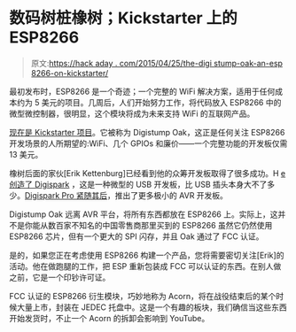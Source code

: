 # 数码树桩橡树；Kickstarter 上的 ESP8266

> 原文:[https://hack aday . com/2015/04/25/the-digi stump-oak-an-esp 8266-on-kickstarter/](https://hackaday.com/2015/04/25/the-digistump-oak-an-esp8266-on-kickstarter/)

最初发布时，ESP8266 是一个奇迹；一个完整的 WiFi 解决方案，适用于任何成本约为 5 美元的项目。几周后，人们开始努力工作，将代码放入 ESP8266 中的微型微控制器，很明显，这个模块将成为未来支持 WiFi 的互联网产品。

[现在是 Kickstarter 项目](https://www.kickstarter.com/projects/digistump/oak-by-digistump-wi-fi-for-all-things-arduino-comp)。它被称为 Digistump Oak，这正是任何关注 ESP8266 开发场景的人所期望的:WiFi、几个 GPIOs 和廉价——一个完整功能的开发板仅需 13 美元。

橡树后面的家伙[Erik Kettenburg]已经看到他的众筹开发板取得了很多成功。H [e 创造了 Digispark](https://www.kickstarter.com/projects/digistump/digispark-the-tiny-arduino-enabled-usb-dev-board/description) ，这是一种微型的 USB 开发板，比 USB 插头本身大不了多少。[Digispark Pro 紧随其后](https://www.kickstarter.com/projects/digistump/digispark-the-tiny-arduino-enabled-usb-dev-board/description)，推出了更多极小的 AVR 开发板。

Digistump Oak 远离 AVR 平台，将所有东西都放在 ESP8266 上。实际上，这并不是你能从数百家不知名的中国零售商那里买到的 ESP8266 虽然它仍然使用 ESP8266 芯片，但有一个更大的 SPI 闪存，并且 Oak 通过了 FCC 认证。

是的，如果您正在考虑使用 ESP8266 构建一个产品，您将需要密切关注[Erik]的活动。他在做跑腿的工作，把 ESP 重新包装成 FCC 可以认证的东西。在别人做之前，它是一个印钞许可证。

FCC 认证的 ESP8266 衍生模块，巧妙地称为 Acorn，将在战役结束后的某个时候大量上市，封装在 JEDEC 托盘中。这是一个有趣的板块，我们确信当这些东西开始发货时，不止一个 Acorn 的拆卸会影响到 YouTube。
